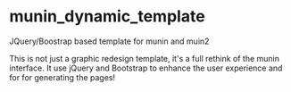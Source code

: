munin_dynamic_template
======================

JQuery/Boostrap based template for munin and muin2

This is not just a graphic redesign template, it's a full rethink of the munin interface. It use jQuery and Bootstrap to enhance the user experience and for for generating the pages!

